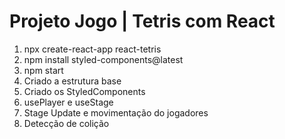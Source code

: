# Projeto Jogo | Tetris com React

1. npx create-react-app react-tetris
2. npm install styled-components@latest
3. npm start
4. Criado a estrutura base
5. Criado os StyledComponents
6. usePlayer e useStage
7. Stage Update e movimentação do jogadores
8. Detecção de colição 
